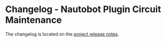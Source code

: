 <!-- markdownlint-disable MD024 -->

# Changelog - Nautobot Plugin Circuit Maintenance

The changelog is located on the [project release notes](https://docs.nautobot.com/projects/circuit-maintenance/en/latest/admin/release_notes/).
